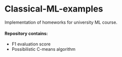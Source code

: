 # Classical-ML-examples
Implementation of homeworks for university ML course.

 #### Repository contains:
- F1 evaluation score
- Possibilistic C-means algorithm
